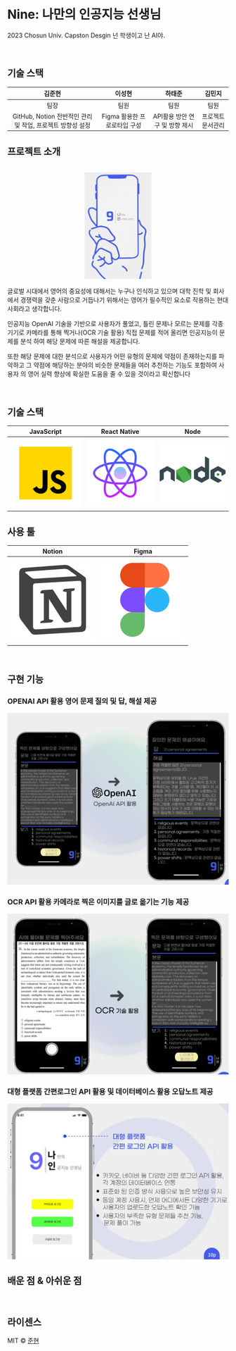 # Nine: 나만의 인공지능 선생님

2023 Chosun Univ. Capston Desgin
넌 학생이고 난 AI야.

<br>

## 기술 스택

|                           김준현                           |            이성현            |             하태준             |      김민지       |
| :--------------------------------------------------------: | :--------------------------: | :----------------------------: | :---------------: |
|                            팀장                            |             팀원             |              팀원              |       팀원        |
| GitHub, Notion 전반적인 관리 및 작업, 프로젝트 방향성 설정 | Figma 활용한 프로로타입 구성 | API활용 방안 연구 및 방향 제시 | 프로젝트 문서관리 |

## 프로젝트 소개

<p align="justify">
  
<p align="center">
<br>
  <img src="./images/common/readme-main.png" width="30%" height="auto">
<br>
</p>

글로벌 시대에서 영어의 중요성에 대해서는 누구나 인식하고 있으며 대학 진학 및 회사에서 경쟁력을 갖춘
사람으로 거듭나기 위해서는 영어가 필수적인 요소로 작용하는 현대 사회라고 생각합니다.

인공지능 OpenAI 기술을 기반으로 사용자가 풀었고, 틀린 문제나 모르는 문제를 각종 기기로 카메라를 통해 찍거나(OCR 기술 활용) 직접 문제를 적어
올리면 인공지능이 문제를 분석 하여 해당 문제에 따른 해설을 제공합니다.

또한 해당 문제에 대한 분석으로 사용자가 어떤 유형의 문제에 약점이 존재하는지를 파악하고 그 약점에 해당하는 분야의 비슷한 문제들을 여러 추천하는
기능도 포함하여 사용자 의 영어 실력 향상에 확실한 도움을 줄 수 있을 것이라고 확신합니다

<br>

## 기술 스택

| JavaScript | React Native |  Node   |
| :--------: | :----------: | :-----: |
|   ![js]    |    ![rn]     | ![node] |

## 사용 툴

|  Notion   |  Figma   |
| :-------: | :------: |
| ![notion] | ![figma] |

<br>

## 구현 기능

### OPENAI API 활용 영어 문제 질의 및 답, 해설 제공

![openai]

### OCR API 활용 카메라로 찍은 이미지를 글로 옮기는 기능 제공

![ocr]

### 대형 플랫폼 간편로그인 API 활용 및 데이터베이스 활용 오답노트 제공

![login]

## 배운 점 & 아쉬운 점

<p align="justify">

</p>

<br>

## 라이센스

MIT &copy; [준현](https://dduneon.tistory.com)

<!-- Stack Icon Refernces -->

[main]: /images/common/readme-main.png
[ocr]: /images/common/readme-ocr.png
[login]: /images/common/readme-login.png
[openai]: /images/common/readme-openai.png
[js]: /images/stack/javascript.svg
[rn]: /images/stack/react-native.svg
[figma]: /images/stack/figma.svg
[notion]: /images/stack/notion.svg
[node]: /images/stack/node.svg
